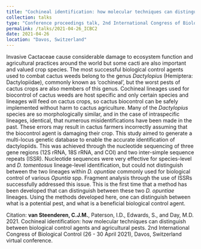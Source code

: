 ```yaml
---
title: "Cochineal identification: how molecular techniques can distinguish between biological control agents and agricultural pests."
collection: talks
type: "Conference proceedings talk, 2nd International Congress of Biological Control (ICBC2)"
permalink: /talks/2021-04-26_ICBC2
date: 2021-04-26
location: "Davos, Switzerland"
---
```


Invasive Cactaceae cause considerable damage to ecosystem function and agricultural
practices around the world but some cacti are also important and valued crop species. The most
successful biological control agents used to combat cactus weeds belong to the
genus *Dactylopius* (Hemiptera: Dactylopiidae), commonly known as ‘cochineal’, but the worst
pests of cactus crops are also members of this genus. Cochineal lineages used for biocontrol of
cactus weeds are host specific and only certain species and lineages will feed on cactus crops,
so cactus biocontrol can be safely implemented without harm to cactus agriculture. Many of
the *Dactylopius* species are so morphologically similar, and in the case of intraspecific lineages,
identical, that numerous misidentifications have been made in the past. These errors may result
in cactus farmers incorrectly assuming that the biocontrol agent is damaging their crop. This
study aimed to generate a multi-locus genetic database to enable the accurate identification of
dactylopiids. This was achieved through the nucleotide sequencing of three gene regions (12S
rRNA, 18S rRNA, and COI) and two inter-simple sequence repeats (ISSR). Nucleotide
sequences were very effective for species-level and *D. tomentosus* lineage-level identification,
but could not distinguish between the two lineages within *D. opuntiae* commonly used for
biological control of various *Opuntia* spp. Fragment analysis through the use of ISSRs
successfully addressed this issue. This is the first time that a method has been developed that
can distinguish between these two *D. opuntiae* lineages. Using the methods developed here,
one can distinguish between what is a potential pest, and what is a beneficial biological control
agent.

Citation: **van Steenderen, C.J.M.**, Paterson, I.D., Edwards, S., and Day, M.D. 2021. Cochineal identification: how molecular techniques can distinguish between biological control agents and agricultural pests. 2nd International Congress of Biological Control (26 - 30 April 2021), Davos, Switzerland virtual conference.
